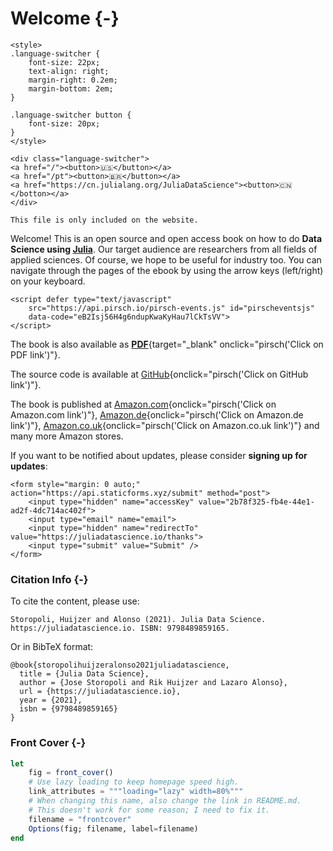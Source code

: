# Welcome {-}

```{=html}
<style>
.language-switcher {
    font-size: 22px;
    text-align: right;
    margin-right: 0.2em;
    margin-bottom: 2em;
}

.language-switcher button {
    font-size: 20px;
}
</style>

<div class="language-switcher">
<a href="/"><button>🇺🇸</button></a>
<a href="/pt"><button>🇧🇷</button></a>
<a href="https://cn.julialang.org/JuliaDataScience"><button>🇨🇳</botton></a>
</div>
```

```{=comment}
This file is only included on the website.
```

Welcome! This is an open source and open access book on how to do **Data Science using [Julia](https://julialang.org)**.
Our target audience are researchers from all fields of applied sciences.
Of course, we hope to be useful for industry too.
You can navigate through the pages of the ebook by using the arrow keys (left/right) on your keyboard.

```{=html}
<script defer type="text/javascript"
    src="https://api.pirsch.io/pirsch-events.js" id="pirscheventsjs"
    data-code="eB2Isj56H4g6ndupKwaKyHau7lCkTsVV">
</script>
```
The book is also available as [**PDF**](/juliadatascience.pdf){target="_blank" onclick="pirsch('Click on PDF link')"}.

The source code is available at [GitHub](https://github.com/JuliaDataScience/JuliaDataScience){onclick="pirsch('Click on GitHub link')"}.

The book is published at [Amazon.com](https://www.amazon.com/dp/B09KMRKQ96/){onclick="pirsch('Click on Amazon.com link')"},
[Amazon.de](https://www.amazon.de/dp/B09KMRKQ96){onclick="pirsch('Click on Amazon.de link')"},
[Amazon.co.uk](https://www.amazon.co.uk/dp/B09KMRKQ96){onclick="pirsch('Click on Amazon.co.uk link')"}
and many more Amazon stores.

If you want to be notified about updates, please consider **signing up for updates**:

```{=html}
<form style="margin: 0 auto;" action="https://api.staticforms.xyz/submit" method="post">
    <input type="hidden" name="accessKey" value="2b78f325-fb4e-44e1-ad2f-4dc714ac402f">
    <input type="email" name="email">
    <input type="hidden" name="redirectTo" value="https://juliadatascience.io/thanks">
    <input type="submit" value="Submit" />
</form>
```

### Citation Info {-}

To cite the content, please use:

```plaintext
Storopoli, Huijzer and Alonso (2021). Julia Data Science. https://juliadatascience.io. ISBN: 9798489859165.
```

Or in BibTeX format:

```plaintext
@book{storopolihuijzeralonso2021juliadatascience,
  title = {Julia Data Science},
  author = {Jose Storopoli and Rik Huijzer and Lazaro Alonso},
  url = {https://juliadatascience.io},
  year = {2021},
  isbn = {9798489859165}
}
```

### Front Cover {-}

```jl
let
    fig = front_cover()
    # Use lazy loading to keep homepage speed high.
    link_attributes = """loading="lazy" width=80%"""
    # When changing this name, also change the link in README.md.
    # This doesn't work for some reason; I need to fix it.
    filename = "frontcover"
    Options(fig; filename, label=filename)
end
```

